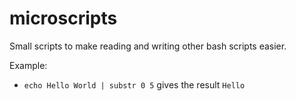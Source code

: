 # microscripts

Small scripts to make reading and writing other bash scripts easier.

Example:
* `echo Hello World | substr 0 5` gives the result `Hello`
